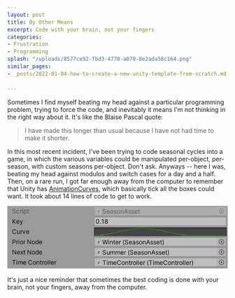 ```yaml
---
layout: post
title: By Other Means
excerpt: Code with your brain, not your fingers
categories:
- Frustration
- Programming
splash: "/uploads/8577ce92-fbd3-4770-a070-8e2ada58c164.png"
similar_pages:
- _posts/2022-01-04-how-to-create-a-new-unity-template-from-scratch.md

---
```

Sometimes I find myself beating my head against a particular programming problem, trying to force the code, and inevitably it means I'm not thinking in the right way about it. It's like the Blaise Pascal quote:

> I have made this longer than usual because I have not had time to make it shorter.

In this most recent incident, I've been trying to code seasonal cycles into a game, in which the various variables could be manipulated per-object, per-season, with custom seasons per-object. Don't ask. Anyways -- here I was, beating my head against modulos and switch cases for a day and a half. Then, on a rare run, I got far enough away from the computer to remember that Unity has [AnimationCurves](https://docs.unity3d.com/ScriptReference/AnimationCurve.html), which basically tick all the boxes could want. It took about 14 lines of code to get to work.

![](/uploads/a5472c51-8a4c-44c5-b959-9629191983e3.png)

It's just a nice reminder that sometimes the best coding is done with your brain, not your fingers, away from the computer.
